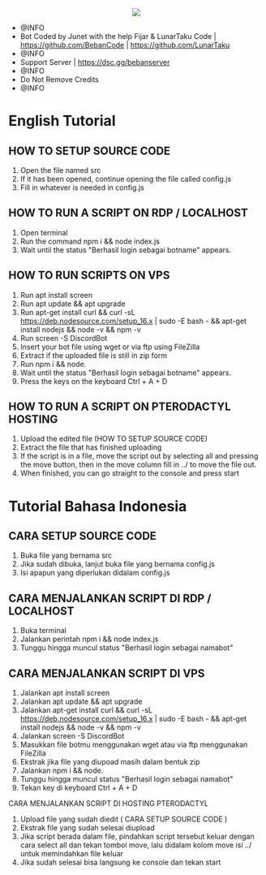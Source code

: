 <p align="center">
<img src="https://capsule-render.vercel.app/api?type=rounded&height=120&color=gradient&text=Beban&animation=twinkling&fontColor=000000"/> 
</p>

 * @INFO
 * Bot Coded by Junet with the help Fijar & LunarTaku Code | https://github.com/BebanCode | https://github.com/LunarTaku
 * @INFO
 * Support Server | https://dsc.gg/bebanserver
 * @INFO
 * Do Not Remove Credits
 * @INFO

# English Tutorial
 
## HOW TO SETUP SOURCE CODE
1. Open the file named src
2. If it has been opened, continue opening the file called config.js
3. Fill in whatever is needed in config.js

## HOW TO RUN A SCRIPT ON RDP / LOCALHOST
1. Open terminal
2. Run the command npm i && node index.js
3. Wait until the status "Berhasil login sebagai botname" appears.

## HOW TO RUN SCRIPTS ON VPS
1. Run apt install screen
2. Run apt update && apt upgrade
3. Run apt-get install curl && curl -sL https://deb.nodesource.com/setup_16.x | sudo -E bash - && apt-get install nodejs && node -v && npm -v
4. Run screen -S DiscordBot
5. Insert your bot file using wget or via ftp using FileZilla
6. Extract if the uploaded file is still in zip form
7. Run npm i && node.
8. Wait until the status "Berhasil login sebagai botname" appears.
9. Press the keys on the keyboard Ctrl + A + D

## HOW TO RUN A SCRIPT ON PTERODACTYL HOSTING
1. Upload the edited file (HOW TO SETUP SOURCE CODE)
2. Extract the file that has finished uploading
3. If the script is in a file, move the script out by selecting all and pressing the move button, then in the move column fill in ../ to move the file out.
4. When finished, you can go straight to the console and press start


# Tutorial Bahasa Indonesia

## CARA SETUP SOURCE CODE
1. Buka file yang bernama src
2. Jika sudah dibuka, lanjut buka file yang bernama config.js
3. Isi apapun yang diperlukan didalam config.js

## CARA MENJALANKAN SCRIPT DI RDP / LOCALHOST
1. Buka terminal
2. Jalankan perintah npm i && node index.js
3. Tunggu hingga muncul status "Berhasil login sebagai namabot"

## CARA MENJALANKAN SCRIPT DI VPS
1. Jalankan apt install screen
2. Jalankan apt update && apt upgrade
3. Jalankan apt-get install curl && curl -sL https://deb.nodesource.com/setup_16.x | sudo -E bash - && apt-get install nodejs && node -v && npm -v
4. Jalankan screen -S DiscordBot
5. Masukkan file botmu menggunakan wget atau via ftp menggunakan FileZilla
6. Ekstrak jika file yang diupoad masih dalam bentuk zip
7. Jalankan npm i && node.
8. Tunggu hingga muncul status "Berhasil login sebagai namabot"
9. Tekan key di keyboard Ctrl + A + D

CARA MENJALANKAN SCRIPT DI HOSTING PTERODACTYL
1. Upload file yang sudah diedit ( CARA SETUP SOURCE CODE )
2. Ekstrak file yang sudah selesai diupload
3. Jika script berada dalam file, pindahkan script tersebut keluar dengan cara select all dan tekan tombol move, lalu didalam kolom move isi ../ untuk memindahkan file keluar
4. Jika sudah selesai bisa langsung ke console dan tekan start
